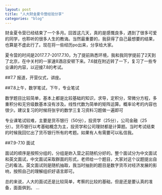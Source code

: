```yaml
---
layout: post
title: "人大财金夏令营经验分享"
categories: "blog"
---
```


财金夏令营已经结束了一个多月。回首这几天，真的是感慨良多，遇到了很多可爱的同学，也聆听的很多人生的教诲。当然最重要的，我获得了自己最想要的结果，也算是不虚此行了。现在将一些经历po出来，分享给大家。

夏令营的时间是2017.7.7-2017.7.10，为了提前熟悉环境，我和我同学提前了2天到了北京，在中关村的一家速8酒店安顿下来。7.6就在附近转了一下，复习了一些专业课的内容，以迎接7.8的考试。

##7.7 报道，开营仪式，讲座。

##7.8上午，数学笔试，下午，专业笔试

数学题目比较简单，基本上都是比较基础的知识，求导，定积分，常微分方程，多重积分和无穷级数基本没有涉及。线性代数为简单的矩阵运算。概率论考的内容也很少。建议复习的时候将张宇的数学三复习资料习题做一遍即可

专业课笔试较难，主要是货币银行（50分），投资学（25分），公司金融（25分）。货币银行以考基础概念为主，投资学和公司理财都是计算题。当时考试结束的时候我回忆出了货币银行所有的考题。如果有人有需要可以私信我。

##7.9-7.10 面试

面试的顺序是按照分组的，分组是妳入营之前随机分好的。整个面试分为中文面试和英文面试，中文面试采取群面的形式，老师给一个题目，大家对这个议题提出自己的看法。英文面试则是随机抽取，我当时抽到的题目是数字货币对经济发展的影响，按照自己的理解组织好语言即可。

总的来说，人大的面试还是比较简单，考察的比较的基础，但是还是要认真的准备，面面俱到。
...
